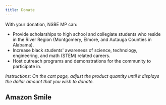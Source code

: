 ```yaml
---
title: Donate
---
```


With your donation, NSBE MP can:

* Provide scholarships to high school and collegiate students who reside in the River Region 
(Montgomery, Elmore, and Autauga Counties in Alabama).
* Increase black students' awareness of science, technology, engineering, and math (STEM) related careers.
* Host outreach programs and demonstrations for the community to participate in.

*Instructions: On the cart page, adjust the product quantity until it displays the dollar amount that you wish to donate.*

## Amazon Smile

<div id="amznCharityBanner">
    <script type="text/javascript" async src="/js/amazonsmile.js"></script>
    <iframe style="display: block; border: medium none;" scrolling="no" frameborder="0"></iframe>
</div>
